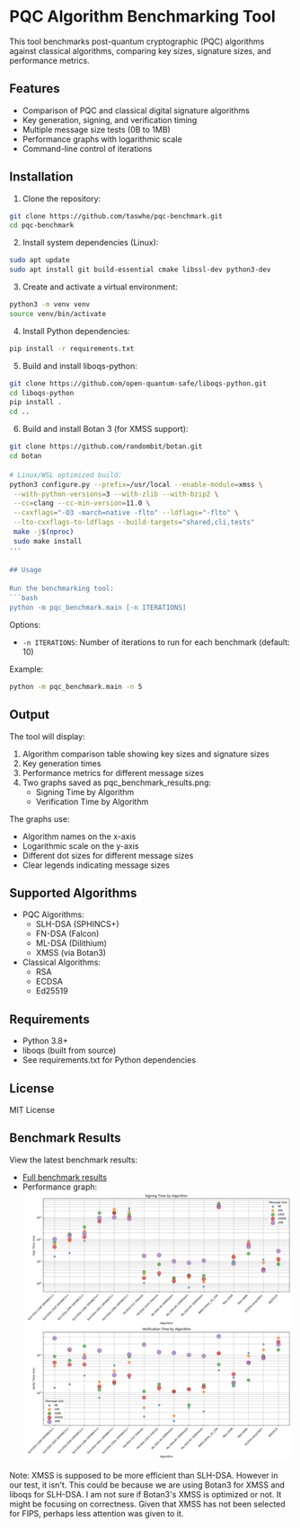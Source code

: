 # PQC Algorithm Benchmarking Tool

This tool benchmarks post-quantum cryptographic (PQC) algorithms against classical algorithms, comparing key sizes, signature sizes, and performance metrics.

## Features

- Comparison of PQC and classical digital signature algorithms
- Key generation, signing, and verification timing
- Multiple message size tests (0B to 1MB)
- Performance graphs with logarithmic scale
- Command-line control of iterations

## Installation

1. Clone the repository:
```bash
git clone https://github.com/taswhe/pqc-benchmark.git
cd pqc-benchmark
```

2. Install system dependencies (Linux):
```bash
sudo apt update
sudo apt install git build-essential cmake libssl-dev python3-dev
```

3. Create and activate a virtual environment:
```bash
python3 -m venv venv
source venv/bin/activate
```

4. Install Python dependencies:
```bash
pip install -r requirements.txt
```

5. Build and install liboqs-python:
```bash
git clone https://github.com/open-quantum-safe/liboqs-python.git
cd liboqs-python
pip install .
cd ..
```

6. Build and install Botan 3 (for XMSS support):
```bash
git clone https://github.com/randombit/botan.git
cd botan

# Linux/WSL optimized build:
python3 configure.py --prefix=/usr/local --enable-module=xmss \
 --with-python-versions=3 --with-zlib --with-bzip2 \
 --cc=clang --cc-min-version=11.0 \
 --cxxflags="-O3 -march=native -flto" --ldflags="-flto" \
 --lto-cxxflags-to-ldflags --build-targets="shared,cli,tests"
 make -j$(nproc)
 sudo make install
'''

## Usage

Run the benchmarking tool:
```bash
python -m pqc_benchmark.main [-n ITERATIONS]
```

Options:
- `-n ITERATIONS`: Number of iterations to run for each benchmark (default: 10)

Example:
```bash
python -m pqc_benchmark.main -n 5
```

## Output

The tool will display:
1. Algorithm comparison table showing key sizes and signature sizes
2. Key generation times
3. Performance metrics for different message sizes
4. Two graphs saved as pqc_benchmark_results.png:
   - Signing Time by Algorithm
   - Verification Time by Algorithm

The graphs use:
- Algorithm names on the x-axis
- Logarithmic scale on the y-axis
- Different dot sizes for different message sizes
- Clear legends indicating message sizes

## Supported Algorithms

- PQC Algorithms:
  - SLH-DSA (SPHINCS+)
  - FN-DSA (Falcon)
  - ML-DSA (Dilithium)
  - XMSS (via Botan3)
- Classical Algorithms:
  - RSA
  - ECDSA
  - Ed25519

## Requirements

- Python 3.8+
- liboqs (built from source)
- See requirements.txt for Python dependencies

## License

MIT License

## Benchmark Results

View the latest benchmark results:
- [Full benchmark results](results/results.txt)
- Performance graph: 
![Benchmark Performance](results/pqc_benchmark_results.png)

Note: XMSS is supposed to be more efficient than SLH-DSA. However in our test, it isn't.
This could be because we are using Botan3 for XMSS and liboqs for SLH-DSA.
I am not sure if Botan3's XMSS is optimized or not. It might be focusing on correctness.
Given that XMSS has not been selected for FIPS, perhaps less attention was given to it.
